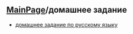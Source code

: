 ## [MainPage](../README.md)/домашнее задание 
- [домашнее задание по русскому языку](./Russianlanguage%20Homework)